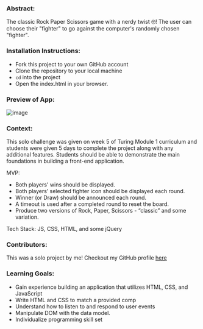 ### Abstract:
The classic Rock Paper Scissors game with a nerdy twist 🤓! The user can choose their "fighter" to go against the computer's randomly chosen "fighter".

### Installation Instructions:
- Fork this project to your own GitHub account
- Clone the repository to your local machine
- `cd` into the project
- Open the index.html in your browser.

### Preview of App:
![image](https://github.com/rickytrandev/rock-paper-scissors/assets/105529508/f26baf51-f699-4aea-b911-b9b2d64ac4cd)

### Context:

This solo challenge was given on week 5 of Turing Module 1 curriculum and students were given 5 days to complete the project along with any additional features. Students should be able to demonstrate the main foundations in building a front-end application.

MVP: 
- Both players' wins should be displayed.
- Both players’ selected fighter icon should be displayed each round.
- Winner (or Draw) should be announced each round.
- A timeout is used after a completed round to reset the board.
- Produce two versions of Rock, Paper, Scissors - “classic” and some variation.

Tech Stack: JS, CSS, HTML, and some jQuery

### Contributors:
This was a solo project by me! Checkout my GitHub profile [here](https://github.com/rickytrandev)

### Learning Goals:
- Gain experience building an application that utilizes HTML, CSS, and JavaScript
- Write HTML and CSS to match a provided comp
- Understand how to listen to and respond to user events
- Manipulate DOM with the data model.
- Individualize programming skill set
